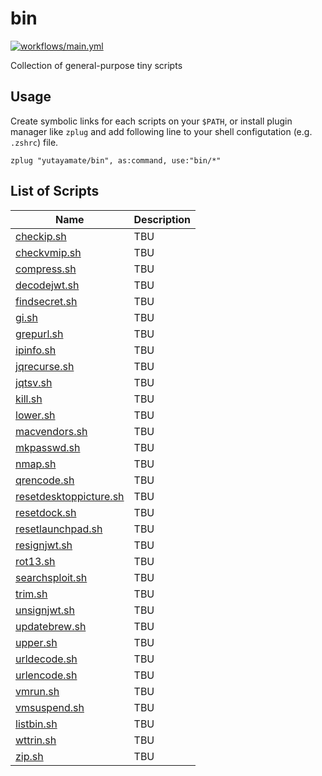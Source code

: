 # bin

[![workflows/main.yml](https://github.com/yutayamate/bin/actions/workflows/main.yml/badge.svg)](https://github.com/yutayamate/bin/actions/workflows/main.yml)

Collection of general-purpose tiny scripts

## Usage

Create symbolic links for each scripts on your `$PATH`, or install plugin manager like `zplug` and add following line to your shell configutation (e.g. `.zshrc`) file.

```
zplug "yutayamate/bin", as:command, use:"bin/*"
```

## List of Scripts

| Name | Description |
| - | - |
| [checkip.sh](bin/checkip.sh) | TBU |
| [checkvmip.sh](bin/checkvmip.sh) | TBU |
| [compress.sh](bin/compress.sh) | TBU |
| [decodejwt.sh](bin/decodejwt.sh) | TBU |
| [findsecret.sh](bin/findsecret.sh) | TBU |
| [gi.sh](bin/gi.sh) | TBU |
| [grepurl.sh](bin/grepurl.sh) | TBU |
| [ipinfo.sh](bin/ipinfo.sh) | TBU |
| [jqrecurse.sh](bin/jqrecurse.sh) | TBU |
| [jqtsv.sh](bin/jqtsv.sh) | TBU |
| [kill.sh](bin/kill.sh) | TBU |
| [lower.sh](bin/lower.sh) | TBU |
| [macvendors.sh](bin/macvendors.sh) | TBU |
| [mkpasswd.sh](bin/mkpasswd.sh) | TBU |
| [nmap.sh](bin/nmap.sh) | TBU |
| [qrencode.sh](bin/qrencode.sh) | TBU |
| [resetdesktoppicture.sh](bin/resetdesktoppicture.sh) | TBU |
| [resetdock.sh](bin/resetdock.sh) | TBU |
| [resetlaunchpad.sh](bin/resetlaunchpad.sh) | TBU |
| [resignjwt.sh](bin/resignjwt.sh) | TBU |
| [rot13.sh](bin/rot13.sh) | TBU |
| [searchsploit.sh](bin/searchsploit.sh) | TBU |
| [trim.sh](bin/trim.sh) | TBU |
| [unsignjwt.sh](bin/unsignjwt.sh) | TBU |
| [updatebrew.sh](bin/updatebrew.sh) | TBU |
| [upper.sh](bin/upper.sh) | TBU |
| [urldecode.sh](bin/urldecode.sh) | TBU |
| [urlencode.sh](bin/urlencode.sh) | TBU |
| [vmrun.sh](bin/vmrun.sh) | TBU |
| [vmsuspend.sh](bin/vmsuspend.sh) | TBU |
| [listbin.sh](bin/listbin.sh) | TBU |
| [wttrin.sh](bin/wttrin.sh) | TBU |
| [zip.sh](bin/zip.sh) | TBU |
